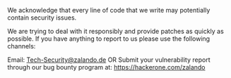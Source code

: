 ﻿We acknowledge that every line of code that we write may potentially contain security issues.

We are trying to deal with it responsibly and provide patches as quickly as  possible. If you have anything to report to us please use the following channels:

Email: Tech-Security@zalando.de
OR
Submit your vulnerability report through our bug bounty program at: https://hackerone.com/zalando

